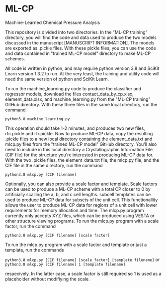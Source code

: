 # ML-CP
Machine-Learned Chemical Pressure Analysis

This repository is divided into two directories. In the "ML-CP training" directory, you will find the code and data used to produce the two models discussed in the manuscript [MANUSCRIPT INFORMATION]. The models are exported as .pickle files. With these pickle files, you can use the code and data contained in "trained ML-CP model" directory to make ML-CP schemes. 

All code is written in python, and may require python version 3.8 and SciKit Learn version 1.3.2 to run. At the very least, the training and utility code will need the same version of python and SciKit Learn. 

To run the machine_learning.py code to produce the classifier and regressor models, download the files contact_data_by_cp.xlsx, element_data.xlsx, and machine_learning.py from the "ML-CP training" GitHub directory. With these three files in the same local directory, run the command

`python3.8 machine_learning.py`

This operation should take 1-2 minutes, and produces two new files, rfc.pickle and rfr.pickle. Now to produce ML-CP data, copy the resulting .pickle files to a new local directory containing the element_data.txt and mlcp.py files from the "trained ML-CP model" GitHub directory. You'll also need to include in this local directory a Crystallographic Information File (CIF file) for the structure you're interested in producing ML-CP data for. With the two .pickle files, the element_data.txt file, the mlcp.py file, and the CIF file in the same directory, run the command

`python3.8 mlcp.py [CIF filename]`

Optionally, you can also provide a scale factor and template. Scale factors can be used to produce a ML-CP scheme with a total CP closer to 0 by artificially scalling the a, b, and c cell lengths. subcell templates can be used to produce ML-CP data for subsets of the unit cell. This functionallity allows the user to produce ML-CP data for regions of a unit cell with lower requirements for memory allocation and time. The mlcp.py program currently only accepts XYZ files, which can be produced using VESTA or other structure viewing programs. To run the mlcp.py program with a scale factor, run the command

`python3.8 mlcp.py [CIF filename] [scale factor]`

To run the mlcp.py program with a scale factor and template or just a template, run the commands

`python3.8 mlcp.py [CIF filename] [scale factor] [template filename]`
or
`python3.8 mlcp.py [CIF filename] 1 [template filename]`

respecively. In the latter case, a scale factor is still required so 1 is used as a placeholder without modifiying the scale. 

